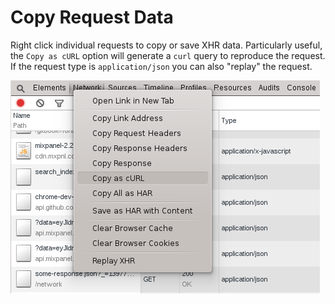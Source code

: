 Copy Request Data
=================

Right click individual requests to copy or save XHR data. Particularly useful, the `Copy as cURL` option will generate a `curl` query to reproduce the request. If the request type is `application/json` you can also "replay" the request.

![Audits](../network/copy-data.png)